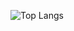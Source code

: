 ![Top Langs](https://github-readme-stats.vercel.app/api/?username=leonardo-felipe&count_private=true&theme=tokyonight&showicons=true)

<!--
[![Top Langs](https://github-readme-stats.vercel.app/api/top-langs/?username=leonardo-felipe&layout=compact&theme=tokyonight)](https://github.com/leonardo-felipe/github-readme-stats)


